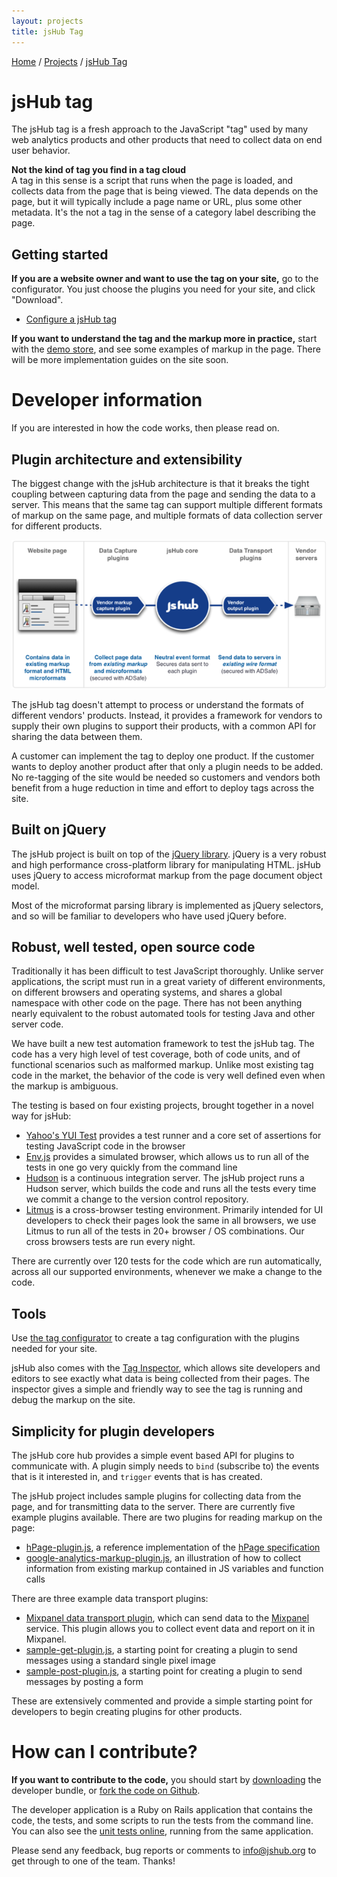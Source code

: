 ```yaml
---
layout: projects
title: jsHub Tag 
---
```


<p class="path noprint">
  <a class="pathentry" href="/">Home</a> 
  <span class="pathentry sep">/</span>
  <a class="pathentry" href="/projects">Projects</a> 
  <span class="pathentry sep">/</span>
  <a class="pathentry" href="/projects/jshub">jsHub Tag</a> 
  <br style="clear: both" />
</p>


# jsHub tag #

The jsHub tag is a fresh approach to the JavaScript "tag" used by many web analytics products and other products that need to collect data on end user behavior.

**Not the kind of tag you find in a tag cloud** <br/>
A tag in this sense is a script that runs when the page is loaded, and collects data from the page that is being viewed. The data depends on the page, but it will typically include a page name or URL, plus some other metadata. It's the not a tag in the sense of a category label describing the page.

## Getting started ##

**If you are a website owner and want to use the tag on your site,** go to the configurator. You just choose the plugins you need for your site, and click "Download".

 * [Configure a jsHub tag](/configurator/)

**If you want to understand the tag and the markup more in practice,** start with the [demo store](/retail2/), and see some examples of markup in the page. There will be more implementation guides on the site soon.

# Developer information #
If you are interested in how the code works, then please read on.

## Plugin architecture and extensibility ##
The biggest change with the jsHub architecture is that it breaks the tight coupling between capturing data from the page and sending the data to a server. This means that the same tag can support multiple different formats of markup on the same page, and multiple formats of data collection server for different products. 

![jsHub plugin architecture](/images/jshub/jsHub_plugin_architecture.png)

The jsHub tag doesn't attempt to process or understand the formats of different vendors' products. Instead, it provides a framework for vendors to supply their own plugins to support their products, with a common API for sharing the data between them.

A customer can implement the tag to deploy one product. If the customer wants to deploy another product after that only a plugin needs to be added. No re-tagging of the site would be needed so customers and vendors both benefit from a huge reduction in time and effort to deploy tags across the site.

## Built on jQuery ##
The jsHub project is built on top of the [jQuery library](http://jquery.com/). jQuery is a very robust and high performance cross-platform library for manipulating HTML. jsHub uses jQuery to access microformat markup from the page document object model.

Most of the microformat parsing library is implemented as jQuery selectors, and so will be familiar to developers who have used jQuery before.

## Robust, well tested, open source code ##
Traditionally it has been difficult to test JavaScript thoroughly. Unlike server applications, the script must run in a great variety of different environments, on different browsers and operating systems, and shares a global namespace with other code on the page. There has not been anything nearly equivalent to the robust automated tools for testing Java and other server code.

We have built a new test automation framework to test the jsHub tag. The code has a very high level of test coverage, both of code units, and of functional scenarios such as malformed markup. Unlike most existing tag code in the market, the behavior of the code is very well defined even when the markup is ambiguous.

The testing is based on four existing projects, brought together in a novel way for jsHub:
 * [Yahoo's YUI Test](http://developer.yahoo.com/yui/3/yuitest/) provides a test runner and a core set of assertions for testing JavaScript code in the browser
 * [Env.js](http://github.com/thatcher/env-js/tree/master) provides a simulated browser, which allows us to run all of the tests in one go very quickly from the command line
 * [Hudson](https://hudson.dev.java.net/) is a continuous integration server. The jsHub project runs a Hudson server, which builds the code and runs all the tests every time we commit a change to the version control repository.
 * [Litmus](http://litmusapp.com/) is a cross-browser testing environment. Primarily intended for UI developers to check their pages look the same in all browsers, we use Litmus to run all of the tests in 20+ browser / OS combinations. Our cross browsers tests are run every night.

There are currently over 120 tests for the code which are run automatically, across all our supported environments, whenever we make a change to the code. 

## Tools ##
Use [the tag configurator](/configurator/) to create a tag configuration with the plugins needed for your site.

jsHub also comes with the [Tag Inspector](/projects/inspector/), which allows site developers and editors to see exactly what data is being collected from their pages. The inspector gives a simple and friendly way to see the tag is running and debug the markup on the site. 

## Simplicity for plugin developers ##
The jsHub core hub provides a simple event based API for plugins to communicate with. A plugin simply needs to `bind` (subscribe to) the events that is it interested in, and `trigger` events that is has created.

The jsHub project includes sample plugins for collecting data from the page, and for transmitting data to the server. There are currently five example plugins available. There are two plugins for reading markup on the page:
 * [hPage-plugin.js](https://github.com/jshub/jshub-core/blob/master/app/javascripts/data-capture/hPage-plugin.js), a reference implementation of the [hPage specification](/hPage/)
 * [google-analytics-markup-plugin.js](https://github.com/jshub/jshub-core/blob/master/app/javascripts/data-capture/google-analytics-markup-plugin.js), an illustration of how to collect information from existing markup contained in JS variables and function calls

There are three example data transport plugins:
 * [Mixpanel data transport plugin](https://github.com/jshub/jshub-core/blob/master/app/javascripts/data-transport/sample-get-plugin.js), which can send data to the [Mixpanel](http://mixpanel.com/) service. This plugin allows you to collect event data and report on it in Mixpanel.
 * [sample-get-plugin.js](https://github.com/jshub/jshub-core/blob/master/app/javascripts/data-transport/sample-get-plugin.js), a starting point for creating a plugin to send messages using a standard single pixel image
 * [sample-post-plugin.js](https://github.com/jshub/jshub-core/blob/master/app/javascripts/data-transport/sample-post-plugin.js), a starting point for creating a plugin to send messages by posting a form

These are extensively commented and provide a simple starting point for developers to begin creating plugins for other products.

# How can I contribute? #

**If you want to contribute to the code,** you should start by [downloading](/download/) the developer bundle, or [fork the code on Github](https://github.com/jshub/jshub/tree/master).

The developer application is a Ruby on Rails application that contains the code, the tests, and some scripts to run the tests from the command line. You can also see the [unit tests online](/core/), running from the same application.

Please send any feedback, bug reports or comments to <info@jshub.org> to get through to one of the team. Thanks!